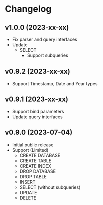 # Changelog

## v1.0.0 (2023-xx-xx)
- Fix parser and query interfaces
- Update
  - SELECT
    - Support subqueries

## v0.9.2 (2023-xx-xx)
- Support Timestamp, Date and Year types

## v0.9.1 (2023-xx-xx)
- Support bind parameters
- Update query interfaces

## v0.9.0 (2023-07-04)
- Initial public release  
- Support (Limited)
  - CREATE DATABASE
  - CREATE TABLE
  - CREATE INDEX
  - DROP DATABASE
  - DROP TABLE
  - INSERT
  - SELECT (without subqueries)
  - UPDATE
  - DELETE

